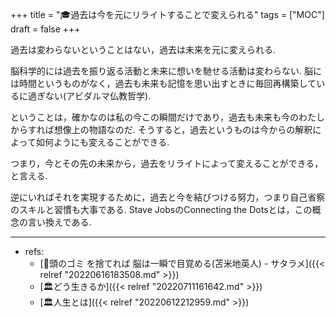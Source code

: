 +++
title = "🎓過去は今を元にリライトすることで変えられる"
tags = ["MOC"]
draft = false
+++

過去は変わらないということはない，過去は未来を元に変えられる.

脳科学的には過去を振り返る活動と未来に想いを馳せる活動は変わらない. 脳には時間というものがなく，過去も未来も記憶を思い出すときに毎回再構築しているに過ぎない(アビダルマ仏教哲学).

ということは，確かなのは私の今この瞬間だけであり，過去も未来も今のわたしからすれば想像上の物語なのだ. そうすると，過去というものは今からの解釈によって如何ようにも変えることができる.

つまり，今とその先の未来から，過去をリライトによって変えることができる，と言える.

逆にいればそれを実現するために，過去と今を結びつける努力，つまり自己省察のスキルと習慣も大事である. Stave JobsのConnecting the Dotsとは，この概念の言い換えである.

---

-   refs:
    -   [🎥頭のゴミ を捨てれば 脳は一瞬で目覚める(苫米地英人) - サタラメ]({{< relref "20220616183508.md" >}})
    -   [🏛どう生きるか]({{< relref "20220711161642.md" >}})
    -   [🏛人生とは]({{< relref "20220612212959.md" >}})

